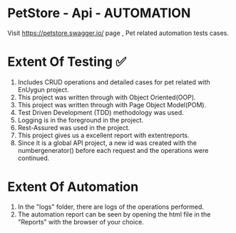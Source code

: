 # PetStore - Api - AUTOMATION

Visit https://petstore.swagger.io/ page , Pet related automation tests cases.

# Extent Of Testing ✅
1. Includes CRUD operations and detailed cases for pet related with EnUygun project.
2. This project was written through with Object Oriented(OOP).
3. This project was written through with Page Object Model(POM).
4. Test Driven Development (TDD) methodology was used.
5. Logging is in the foreground in the project.
6. Rest-Assured was used in the project.
7. This project gives us a excellent report with extentreports.
8. Since it is a global API project, a new id was created with the numbergenerator() before each request and the operations were continued.


# Extent Of Automation
1. In the "logs" folder, there are logs of the operations performed.
2. The automation report can be seen by opening the html file in the "Reports" with the browser of your choice.
